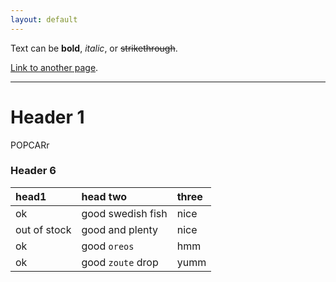```yaml
---
layout: default
---
```


Text can be **bold**, _italic_, or ~~strikethrough~~.

[Link to another page](./another-page.html).
* * *
# Header 1

POPCARr

### Header 6

| head1        | head two          | three |
|:-------------|:------------------|:------|
| ok           | good swedish fish | nice  |
| out of stock | good and plenty   | nice  |
| ok           | good `oreos`      | hmm   |
| ok           | good `zoute` drop | yumm  |
